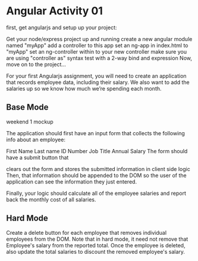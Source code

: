 

# Angular Activity 01

first, get angularjs and setup up your project:

Get your node/express project up and running
create a new angular module named "myApp"
add a controller to this app
set an ng-app in index.html to "myApp"
set an ng-controller within to your new controller
make sure you are using "controller as" syntax
test with a 2-way bind and expression
Now, move on to the project...

For your first Angularjs assignment, you will need to create an application that records employee data, including their salary. We also want to add the salaries up so we know how much we’re spending each month.

## Base Mode

weekend 1 mockup

The application should first have an input form that collects the following info about an employee:

First Name
Last name
ID Number
Job Title
Annual Salary
The form should have a submit button that

clears out the form and
stores the submitted information in client side logic
Then, that information should be appended to the DOM so the user of the application can see the information they just entered.

Finally, your logic should calculate all of the employee salaries and report back the monthly cost of all salaries.

## Hard Mode

Create a delete button for each employee that removes individual employees from the DOM. Note that in hard mode, it need not remove that Employee's salary from the reported total. Once the employee is deleted, also update the total salaries to discount the removed employee's salary.
